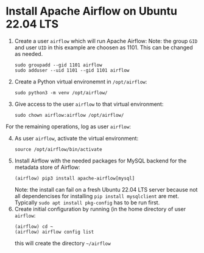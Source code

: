# Install Apache Airflow on Ubuntu 22.04 LTS

1. Create a user `airflow` which will run Apache Airflow:
   Note: the group `GID` and user `UID` in this example are choosen as 1101. This can be changed as needed.
   ```
   sudo groupadd --gid 1101 airflow
   sudo adduser --uid 1101 --gid 1101 airflow
   ```
2. Create a Python virtual environemnt in `/opt/airflow`:
   ```
   sudo python3 -m venv /opt/airflow/
   ```
3. Give access to the user `airflow` to that virtual environment:
   ```
   sudo chown airflow:airflow /opt/airflow/
   ```

For the remaining operations, log as user `airflow`:
   
4. As user `airflow`, activate the virtual environment:
   ```
   source /opt/airflow/bin/activate
   ```
5. Install Airflow with the needed packages for MySQL backend for the metadata store of Airflow:
   ```
   (airflow) pip3 install apache-airflow[mysql]
   ```
   Note: the install can fail on a fresh Ubuntu 22.04 LTS server because not all dependencises for
         installing `pip install mysqlclient` are met. Typically `sudo apt install pkg-config` has to be run first.
7. Create initial configuration by running (in the home directory of user `airflow`:
   ```
   (airflow) cd ~
   (airflow) airflow config list
   ```
   this will create the directory `~/airflow`
